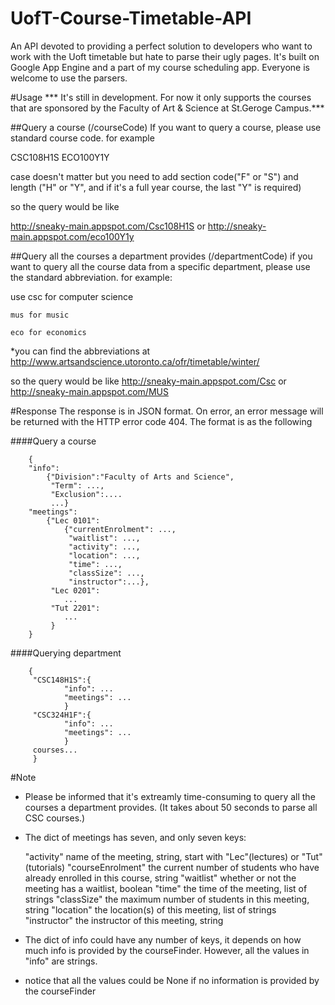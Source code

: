 # UofT-Course-Timetable-API

An API devoted to providing a perfect solution to developers who want to work with the Uoft timetable but hate to parse their ugly pages. 
It's built on Google App Engine and a part of my course scheduling app. Everyone is welcome to use the parsers.

#Usage
*** It's still in development. For now it only supports the courses that are sponsored by the Faculty of Art & Science at St.Geroge Campus.***

##Query a course (/courseCode)
If you want to query a course, please use standard course code.
for example

CSC108H1S ECO100Y1Y

case doesn't matter but you need to add section code("F" or "S") 
and length ("H" or "Y", and if it's a full year course, the last "Y" is required)

so the query would be like

http://sneaky-main.appspot.com/Csc108H1S
or 
http://sneaky-main.appspot.com/eco100Y1y

##Query all the courses a department provides (/departmentCode)
if you want to query all the course data from a specific department, please use the standard 
abbreviation.
for example:

use csc for computer science

	mus for music
	
	eco for economics

*you can find the abbreviations at http://www.artsandscience.utoronto.ca/ofr/timetable/winter/

so the query would be like
http://sneaky-main.appspot.com/Csc
or 
http://sneaky-main.appspot.com/MUS

#Response
The response is in JSON format. On error, an error message will be returned with the HTTP error code 404.
The format is as the following

####Query a course
	 
	 	{
	 	"info":
	 		{"Division":"Faculty of Arts and Science",
	 		 "Term": ...,
	 		 "Exclusion":....
	 		 ...}
	 	"meetings":
	 		{"Lec 0101":
	 			{"currentEnrolment": ...,
	 			 "waitlist": ..., 
	 			 "activity": ...,
	 			 "location": ..., 
	 			 "time": ..., 
	 			 "classSize": ...,
	 			 "instructor":...}, 
	 		 "Lec 0201":
	 		 	...
	 		 "Tut 2201":
	 		 	...
	 		 }
	 	}
	 
####Querying department

	 	{
	 	 "CSC148H1S":{
	 	 		"info": ...
	 	 		"meetings": ...
	 	 		}
	 	 "CSC324H1F":{
	 	 		"info": ...
	 	 		"meetings": ...
	 	 		}
	 	 courses...
	 	 }

#Note

+ Please be informed that it's extreamly time-consuming to query all the courses a department provides. (It takes about 50 seconds to parse all CSC courses.)

+ The dict of meetings has seven, and only seven keys:

	"activity" name of the meeting, string, start with "Lec"(lectures) or "Tut"(tutorials)
	"courseEnrolment" the current number of students who have already enrolled in this course, string
	"waitlist" whether or not the meeting has a waitlist, boolean
	"time" the time of the meeting, list of strings
	"classSize" the maximum number of students in this meeting, string
	"location" the location(s) of this meeting, list of strings
	"instructor" the instructor of this meeting, string

+ The dict of info could have any number of keys, it depends on how much info is provided by the courseFinder. However, all the values in "info" are strings.

+ notice that all the values could be None if no information is provided by the courseFinder




